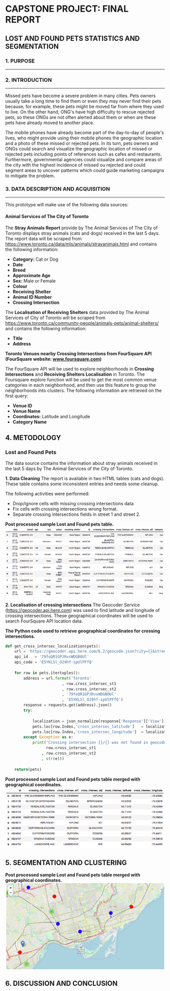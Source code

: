 # CAPSTONE PROJECT: FINAL REPORT

## LOST AND FOUND PETS STATISTICS AND SEGMENTATION

### 1. PURPOSE
***

### 2. INTRODUCTION
***
Missed pets have become a severe problem in many cities. Pets owners usually take a long time to find them or even they may never find their pets because, for example, these pets might be moved far from where they used to live. On the other hand,  ONG's have high difficulty to rescue rejected pets, so these ONGs are not often alerted about them or when are these pets have already moved to another place. 

The mobile phones have already become part of the day-to-day of people's lives, who might provide using their mobile phones the geographic location and a photo of these missed or rejected pets. In its turn, pets owners and ONGs could search and visualize the geographic location of missed or rejected pets including points of references such as cafes and restaurants. Furthermore, governmental agencies could visualize and compare areas of the city with the highest incidence of missed ou rejected and could segment areas to uncover patterns which could guide marketing campaigns to mitigate the problem.

### 3. DATA DESCRIPTION AND ACQUISITION 
***

This prototype will make use of the following data sources:

#### Animal Services of The City of Toronto

The **Stray Animals Report** provide by The Animal Services of The City of Toronto displays stray animals  (cats and dogs) received in the last 5 days. The report data will be scraped from https://www.toronto.ca/data/mls/animals/strayanimals.html and contains the following information:

* **Category:** Cat or Dog
* **Date**  
* **Breed** 
* **Approximate Age** 
* **Sex:** Male or Female 
* **Colour**
* **Receiving Shelter**
* **Animal ID Number** 
* **Crossing Intersection**


 The **Localisation of Receiving Shelters** data provided by The Animal Services of City of Toronto will be scraped from https://www.toronto.ca/community-people/animals-pets/animal-shelters/ and contains the following information:
 
* **Title**
* **Address**  
 
**Toronto Venues nearby Crossing Intersections from FourSquare API (FourSquare website: www.foursquare.com)**

The FourSquare API will be used to explore neighborhoods in **Crossing Intersections** and **Receiving Shelters Localisation** in Toronto. The Foursquare explore function will be used to get the most common venue categories in each neighborhood, and then use this feature to group the neighborhoods into clusters. The following information are retrieved on the first query:

* **Venue ID**
* **Venue Name**
* **Coordinates:** Latitude and Longitude
* **Category Name**


## 4. METODOLOGY

### Lost and Found Pets
The data source contains the information about stray animals received in the last 5 days by The Animal Services of the City of Toronto. 

**1. Data Cleaning** 
The report is available in two HTML tables (cats and dogs). These table contains some inconsistent entries and needs some cleanup.

The following activities were performed:

* Drop/ignore cells with missing crossing intersections data
* Fix cells with crossing intersections wrong format.
* Separate crossing intersections fields in street 1 and street 2.

**Post processed sample Lost and Found pets table.**
![Lost and Founds Pets in Toronto](lost_and_found_pets.png)

**2. Localisation of crossing intersections** 
The Geocoder Service (https://geocoder.api.here.com) was used to find latitude and longitude of crossing intersections. These geographical coordinates will be used to search FourSquare API location data.

**The Python code used to retrieve geographical coordinates for crossing intersections.**

```python 
def get_cross_intersec_localization(pets):
    url = 'https://geocoder.api.here.com/6.2/geocode.json?city={}&street={}@{}&app_id={}&app_code={}&gen=9'
    api_id   = '79foQR1GPJRvsWDGB0Ul'
    api_code = 'E5YKLSl_O29hf-ipUlPFfQ'
   
    for row in pets.itertuples():
        address = url.format('Toronto'
                         , row.cross_intersec_st1
                         , row.cross_intersec_st2
                         , '79foQR1GPJRvsWDGB0Ul'
                         , 'E5YKLSl_O29hf-ipUlPFfQ')
        response = requests.get(address).json()
        try:
            
            localization = json_normalize(response['Response']['View'][0]['Result'][0]['Location'])
            pets.loc[row.Index,'cross_intersec_latitude']   = localization.loc[0, 'DisplayPosition.Latitude']
            pets.loc[row.Index,'cross_intersec_longitude']  = localization.loc[0, 'DisplayPosition.Longitude']
        except Exception as e:
            print('Crossing intersection {}/{} was not found in geocode database: {}! '.format(
                  row.cross_intersec_st1
                , row.cross_intersec_st2
                , str(e)))
        
    return(pets)

```

**Post processed sample Lost and Found pets table merged with geographical coordinates.**
![Lost and Founds Pets in Toronto](lost_and_found_pets_w_coordinates.png)


## 5. SEGMENTATION AND CLUSTERING

**Post processed sample Lost and Found pets table merged with geographical coordinates.**
![Lost and Founds Pets in Toronto](lost_and_found_pets_localisation_map.png)


## 6. DISCUSSION AND CONCLUSION